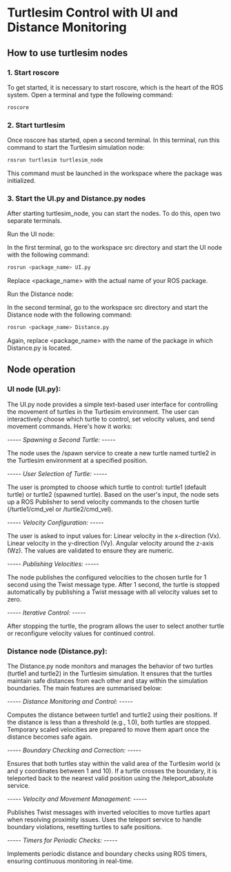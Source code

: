 # Turtlesim Control with UI and Distance Monitoring

## How to use turtlesim nodes

### 1. Start roscore

To get started, it is necessary to start roscore, which is the heart of the ROS system. Open a terminal and type the following command:

```bash
roscore
```

### 2. Start turtlesim
Once roscore has started, open a second terminal. In this terminal, run this command to start the Turtlesim simulation node:

```bash
rosrun turtlesim turtlesim_node
```
This command must be launched in the workspace where the package was initialized.

### 3. Start the UI.py and Distance.py nodes
After starting turtlesim_node, you can start the nodes. To do this, open two separate terminals.

Run the UI node:

In the first terminal, go to the workspace src directory and start the UI node with the following command:

```bash
rosrun <package_name> UI.py
```
Replace <package_name> with the actual name of your ROS package.

Run the Distance node:

In the second terminal, go to the workspace src directory and start the Distance node with the following command:

```bash
rosrun <package_name> Distance.py
```
Again, replace <package_name> with the name of the package in which Distance.py is located.

## Node operation
### UI node (UI.py):
The UI.py node provides a simple text-based user interface for controlling the movement of turtles in the Turtlesim environment. The user can interactively choose which turtle to control, set velocity values, and send movement commands. Here's how it works:

*----- Spawning a Second Turtle: -----*

The node uses the /spawn service to create a new turtle named turtle2 in the Turtlesim environment at a specified position.

*----- User Selection of Turtle: -----*

The user is prompted to choose which turtle to control: turtle1 (default turtle) or turtle2 (spawned turtle).
Based on the user's input, the node sets up a ROS Publisher to send velocity commands to the chosen turtle (/turtle1/cmd_vel or /turtle2/cmd_vel).

*----- Velocity Configuration: -----*

The user is asked to input values for:
Linear velocity in the x-direction (Vx).
Linear velocity in the y-direction (Vy).
Angular velocity around the z-axis (Wz).
The values are validated to ensure they are numeric.

*----- Publishing Velocities: -----*

The node publishes the configured velocities to the chosen turtle for 1 second using the Twist message type.
After 1 second, the turtle is stopped automatically by publishing a Twist message with all velocity values set to zero.

*----- Iterative Control: -----*

After stopping the turtle, the program allows the user to select another turtle or reconfigure velocity values for continued control.

### Distance node (Distance.py):
The Distance.py node monitors and manages the behavior of two turtles (turtle1 and turtle2) in the Turtlesim simulation. It ensures that the turtles maintain safe distances from each other and stay within the simulation boundaries.
The main features are summarised below:

*----- Distance Monitoring and Control: -----*

Computes the distance between turtle1 and turtle2 using their positions.
If the distance is less than a threshold (e.g., 1.0), both turtles are stopped. Temporary scaled velocities are prepared to move them apart once the distance becomes safe again.

*----- Boundary Checking and Correction: -----*

Ensures that both turtles stay within the valid area of the Turtlesim world (x and y coordinates between 1 and 10).
If a turtle crosses the boundary, it is teleported back to the nearest valid position using the /teleport_absolute service.

*----- Velocity and Movement Management: -----*

Publishes Twist messages with inverted velocities to move turtles apart when resolving proximity issues.
Uses the teleport service to handle boundary violations, resetting turtles to safe positions.

*----- Timers for Periodic Checks: -----*

Implements periodic distance and boundary checks using ROS timers, ensuring continuous monitoring in real-time.
